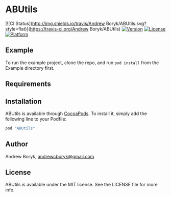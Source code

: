 # ABUtils

[![CI Status](http://img.shields.io/travis/Andrew Boryk/ABUtils.svg?style=flat)](https://travis-ci.org/Andrew Boryk/ABUtils)
[![Version](https://img.shields.io/cocoapods/v/ABUtils.svg?style=flat)](http://cocoapods.org/pods/ABUtils)
[![License](https://img.shields.io/cocoapods/l/ABUtils.svg?style=flat)](http://cocoapods.org/pods/ABUtils)
[![Platform](https://img.shields.io/cocoapods/p/ABUtils.svg?style=flat)](http://cocoapods.org/pods/ABUtils)

## Example

To run the example project, clone the repo, and run `pod install` from the Example directory first.

## Requirements

## Installation

ABUtils is available through [CocoaPods](http://cocoapods.org). To install
it, simply add the following line to your Podfile:

```ruby
pod "ABUtils"
```

## Author

Andrew Boryk, andrewcboryk@gmail.com

## License

ABUtils is available under the MIT license. See the LICENSE file for more info.
